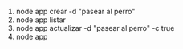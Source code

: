 1. node app crear -d "pasear al perro"
2. node app listar
3. node app actualizar -d "pasear al perro" -c true
4. node app 